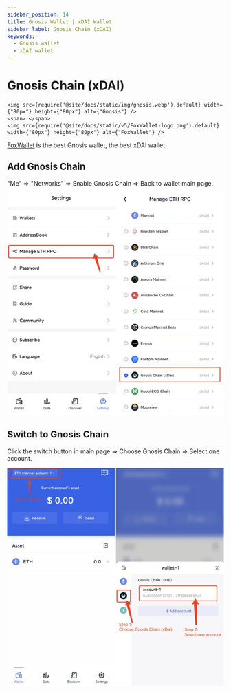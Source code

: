 ```yaml
---
sidebar_position: 14
title: Gnosis Wallet | xDAI Wallet
sidebar_label: Gnosis Chain (xDAI)
keywords:
  - Gnosis wallet
  - xDAI wallet
---
```


# Gnosis Chain (xDAI)
```mdx-code-block
<img src={require('@site/docs/static/img/gnosis.webp').default} width={"80px"} height={"80px"} alt={"Gnosis"} />
<span> </span>
<img src={require('@site/docs/static/v5/FoxWallet-logo.png').default} width={"80px"} height={"80px"} alt={"FoxWallet"} />
```
[FoxWallet](https://foxwallet.com) is the best Gnosis wallet, the best xDAI wallet.

## Add Gnosis Chain

"Me" => "Networks" => Enable Gnosis Chain => Back to wallet main page.

![](../img/add-gnosis.webp)

## Switch to Gnosis Chain

Click the switch button in main page => Choose Gnosis Chain => Select one account.

![](../img/switch-gnosis.webp)